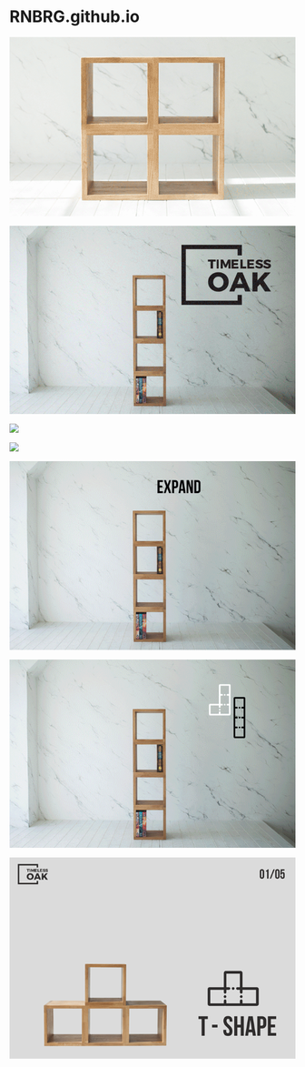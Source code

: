 # RNBRG.github.io


![](5shapes.gif)

![](collection_gif.gif)

![](easytobuild.gif)

![](easytobuild_gif_02.gif)





![](695px_collection_gif_02.gif)

![](695px_collection_gif_03.gif)

![](695px_5shapes.gif)
